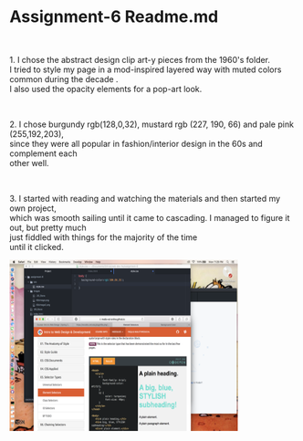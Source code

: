 <!DOCTYPE html>
<html>

<h1>Assignment-6 Readme.md</h1>
<br>
<p>1. I chose the abstract design clip art-y pieces from the 1960's folder.<br> I tried to style my page in a mod-inspired layered way with muted colors common during the decade . <br>I also used the opacity elements for a pop-art look. </p>
<br>
<p>2. I chose burgundy rgb(128,0,32), mustard rgb (227, 190, 66) and pale pink (255,192,203), <br> since they were all popular in fashion/interior design in the 60s and complement each<br> other well.</p>
 <br>
 <p>3. I started with reading and watching the materials and then started my own project,<br> which was smooth sailing until it came to cascading. I managed to figure it out, but pretty much<br> just fiddled with things for the majority of the time<br> until it clicked.</p>
 <img src="images/screenshot6.png" width="400" height="300">
